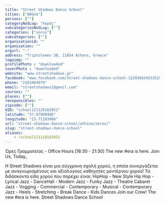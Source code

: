 ```yaml
---
title: "Street Shadows Dance School"
cities: ["Αθήνα"]
perioxi: [""]
categoryNoSLug: "Χορός"
subcategoriesNoSLug: [""]
categories: ["xoros"]
subcategories: [""]
organisationid: ""
organisation: ""
orgurl: "-"
address: "Triptolemou 30, 11854 Athens, Greece"
logoimg: ""
profilePhoto : "downloaded"
coverPhoto : "downloaded"
website: "www.streetshadows.gr"
facebook: "www.facebook.com/Street-shadows-dance-school-122036634533529"
phone: "2103464979"
email: "streetshadows1@gmail.com"
courses: ""
places: [""]
rensponsibles: ""
zipcode: [""]
UID: "school121120182051"
latitude: "37.97900486"
longitude: "23.71183466"
url: "street-shadows-dance-school/athina/xoros/"
slug: "street-shadows-dance-school"
aliases:
    - /school121120182051
---
```



Ώρες Γραμματείας - Office Hours [18:30 - 21:30] The new #era is here. Join Us, Today_

Η Street Shadows είναι μια σύγχρονη σχολή χορού, η οποία συνεργάζεται με αναγνωρισμένους και αξιόλογους καθηγητές μοντέρνου χορού! Τα διδάσκοντα είδη χορού που παρέχει είναι: HipHop - New Style Hip Hop - Lyrical Jazz - DanceHall - Modern Jazz - Funky Jazz - Theatre Cabaret Jazz - Vogging - Commercial - Contemporary - Musical - Contemporary Jazz - Heels - Stretching - Break Dance - Kids Dances Join our Crew! The new #era is here. Street Shadows Dance School